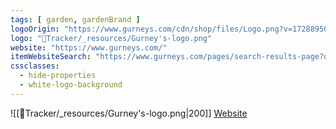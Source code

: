 ```yaml
---
tags: [ garden, gardenBrand ]
logoOrigin: "https://www.gurneys.com/cdn/shop/files/Logo.png?v=1728895037&width=360"
logo: "🌱Tracker/_resources/Gurney's-logo.png"
website: "https://www.gurneys.com/"
itemWebsiteSearch: "https://www.gurneys.com/pages/search-results-page?q=${name}"
cssclasses:
  - hide-properties
  - white-logo-background
---
```


![[🌱Tracker/_resources/Gurney's-logo.png|200]]
[Website](https://www.gurneys.com/)
